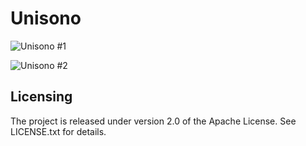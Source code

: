# Unisono

![Unisono #1](https://raw.github.com/RBernhardt/unisono/master/docs/images/207534.jpg)

![Unisono #2](https://raw.github.com/RBernhardt/unisono/master/docs/images/207536.jpg)

## Licensing

The project is released under version 2.0 of the Apache License. See LICENSE.txt for details.

